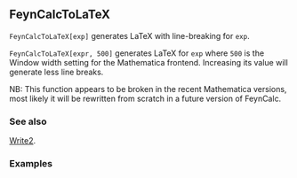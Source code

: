 ## FeynCalcToLaTeX

`FeynCalcToLaTeX[exp]` generates LaTeX with line-breaking  for `exp`.

`FeynCalcToLaTeX[expr, 500]` generates LaTeX for `exp` where `500` is the Window width  setting for the Mathematica frontend. Increasing its value will generate less line breaks.

NB: This function appears to be broken in the recent Mathematica versions, most likely it will be rewritten from scratch in a future version of FeynCalc.

### See also

[Write2](Write2).

### Examples